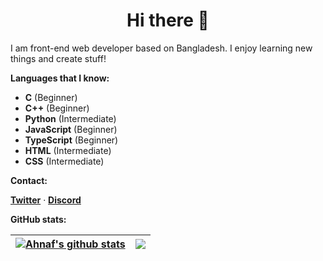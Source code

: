 <h1 align=center>Hi there 👋</h1>

I am front-end web developer based on Bangladesh. I enjoy learning new things and create stuff!

**Languages that I know:**

- **C** (Beginner)
- **C++** (Beginner)
- **Python** (Intermediate)
- **JavaScript** (Beginner)
- **TypeScript** (Beginner)
- **HTML** (Intermediate)
- **CSS** (Intermediate)

**Contact:**

[**Twitter**](https://twitter.com/ahnafalnafis) &middot; [**Discord**](https://discordapp.com/users/1091359138321268828)

**GitHub stats:**

| <a href="https://github.com/anuraghazra/github-readme-stats"><img align="center" src="https://github-readme-stats.vercel.app/api?username=ahnafalnafis&show_icons=true&include_all_commits=true&theme=graywhite&hide_border=true" alt="Ahnaf's github stats" /></a> | <a href="https://github.com/anuraghazra/github-readme-stats"><img align="center" src="https://github-readme-stats.vercel.app/api/top-langs/?username=ahnafalnafis&theme=graywhite&hide_border=true" /></a> |
| ------------- | ------------- |
